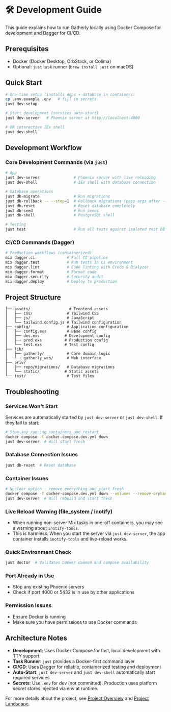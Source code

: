 # 🛠️ Development Guide

This guide explains how to run Gatherly locally using Docker Compose for development and Dagger for CI/CD.

## Prerequisites

- Docker (Docker Desktop, OrbStack, or Colima)
- Optional: `just` task runner (`brew install just` on macOS)

## Quick Start

```bash
# One-time setup (installs deps + database in containers)
cp .env.example .env   # fill in secrets
just dev-setup

# Start development (services auto-start)
just dev-server   # Phoenix server at http://localhost:4000

# OR interactive IEx shell
just dev-shell
```

## Development Workflow

### Core Development Commands (via `just`)
```bash
# App
just dev-server               # Phoenix server with live reloading
just dev-shell                # IEx shell with database connection

# Database operations
just db-migrate               # Run migrations
just db-rollback -- --step=1  # Rollback migrations (pass args after --)
just db-reset                 # Reset database completely
just db-seed                  # Run seeds
just db-shell                 # PostgreSQL shell

# Testing
just test                     # Run all tests against isolated test DB
```

### CI/CD Commands (Dagger)
```bash
# Production workflows (containerized)
mix dagger.ci              # Full CI pipeline
mix dagger.test            # Run tests in CI environment
mix dagger.lint            # Code linting with Credo & Dialyzer
mix dagger.format          # Format code
mix dagger.security        # Security audit
mix dagger.deploy          # Deploy to production
```

## Project Structure

```
├── assets/                 # Frontend assets
│   ├── css/               # Tailwind CSS
│   ├── js/                # JavaScript
│   └── tailwind.config.js # Tailwind configuration
├── config/                # Application configuration
│   ├── config.exs         # Base config
│   ├── dev.exs           # Development config
│   ├── prod.exs          # Production config
│   └── test.exs          # Test config
├── lib/
│   ├── gatherly/          # Core domain logic
│   └── gatherly_web/      # Web interface
├── priv/
│   ├── repo/migrations/   # Database migrations
│   └── static/           # Static assets
└── test/                  # Test files
```

## Troubleshooting

### Services Won't Start
Services are automatically started by `just dev-server` or `just dev-shell`. If they fail to start:
```bash
# Stop any running containers and restart
docker compose -f docker-compose.dev.yml down
just dev-server  # Will start fresh
```

### Database Connection Issues
```bash
just db-reset  # Reset database
```

### Container Issues
```bash
# Nuclear option - remove everything and start fresh
docker compose -f docker-compose.dev.yml down --volumes --remove-orphans
just dev-server  # Will rebuild and start fresh
```

### Live Reload Warning (file_system / inotify)
- When running non-server Mix tasks in one-off containers, you may see a warning about `inotify-tools`.
- This is harmless. When you start the server via `just dev-server`, the app container installs `inotify-tools` and live-reload works.

### Quick Environment Check
```bash
just doctor  # Validates Docker daemon and compose availability
```

### Port Already in Use
- Stop any existing Phoenix servers
- Check if port 4000 or 5432 is in use by other applications

### Permission Issues
- Ensure Docker is running
- Make sure you have permissions to use Docker commands

## Architecture Notes

- **Development**: Uses Docker Compose for fast, local development with TTY support
- **Task Runner**: `just` provides a Docker-first command layer
- **CI/CD**: Uses Dagger for reliable, containerized testing and deployment
- **Auto-Start**: `just dev-server` and `just dev-shell` automatically start required services
- **Secrets**: Use `.env` for dev (not committed). Production uses platform secret stores injected via env at runtime.

For more details about the project, see [Project Overview](Project.md) and [Project Landscape](Landscape.md).
